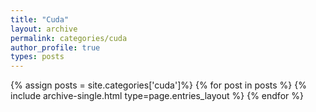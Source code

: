 ```yaml
---
title: "Cuda"
layout: archive
permalink: categories/cuda
author_profile: true
types: posts
---
```


{% assign posts = site.categories['cuda']%}
{% for post in posts %}
  {% include archive-single.html type=page.entries_layout %}
{% endfor %}